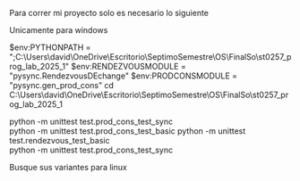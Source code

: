 Para correr mi proyecto solo es necesario lo siguiente 

Unicamente para windows 

$env:PYTHONPATH = ";C:\Users\david\OneDrive\Escritorio\SeptimoSemestre\OS\FinalSo\st0257_prog_lab_2025_1"
$env:RENDEZVOUSMODULE = "pysync.RendezvousDEchange"
$env:PRODCONSMODULE = "pysync.gen_prod_cons"
cd C:\Users\david\OneDrive\Escritorio\SeptimoSemestre\OS\FinalSo\st0257_prog_lab_2025_1

python -m unittest test.prod_cons_test_sync    
python -m unittest test.prod_cons_test_basic
python -m unittest test.rendezvous_test_basic   
python -m unittest test.prod_cons_test_sync


Busque sus variantes para linux 